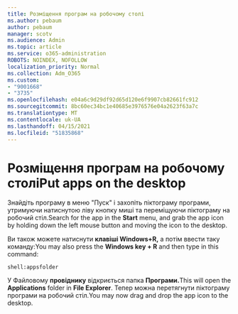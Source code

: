 ```yaml
---
title: Розміщення програм на робочому столі
ms.author: pebaum
author: pebaum
manager: scotv
ms.audience: Admin
ms.topic: article
ms.service: o365-administration
ROBOTS: NOINDEX, NOFOLLOW
localization_priority: Normal
ms.collection: Adm_O365
ms.custom:
- "9001668"
- "3735"
ms.openlocfilehash: e04a6c9d29df92d65d120e6f9907cb82661fc912
ms.sourcegitcommit: 8bc60ec34bc1e40685e3976576e04a2623f63a7c
ms.translationtype: MT
ms.contentlocale: uk-UA
ms.lasthandoff: 04/15/2021
ms.locfileid: "51835868"
---
```

# <a name="put-apps-on-the-desktop"></a><span data-ttu-id="6d8bc-102">Розміщення програм на робочому столі</span><span class="sxs-lookup"><span data-stu-id="6d8bc-102">Put apps on the desktop</span></span>

<span data-ttu-id="6d8bc-103">Знайдіть програму в  меню "Пуск" і захопіть піктограму програми, утримуючи натиснутою ліву кнопку миші та переміщуючи піктограму на робочий стіл.</span><span class="sxs-lookup"><span data-stu-id="6d8bc-103">Search for the app in the **Start** menu, and grab the app icon by holding down the left mouse button and moving the icon to the desktop.</span></span>

<span data-ttu-id="6d8bc-104">Ви також можете натиснути **клавіші Windows+R,** а потім ввести таку команду:</span><span class="sxs-lookup"><span data-stu-id="6d8bc-104">You may also press the **Windows key + R** and then type in this command:</span></span>

`shell:appsfolder`

<span data-ttu-id="6d8bc-105">У Файловому **провіднику** відкриється папка **Програми.**</span><span class="sxs-lookup"><span data-stu-id="6d8bc-105">This will open the **Applications** folder in **File Explorer**.</span></span> <span data-ttu-id="6d8bc-106">Тепер можна перетягнути піктограму програми на робочий стіл.</span><span class="sxs-lookup"><span data-stu-id="6d8bc-106">You may now drag and drop the app icon to the desktop.</span></span>
